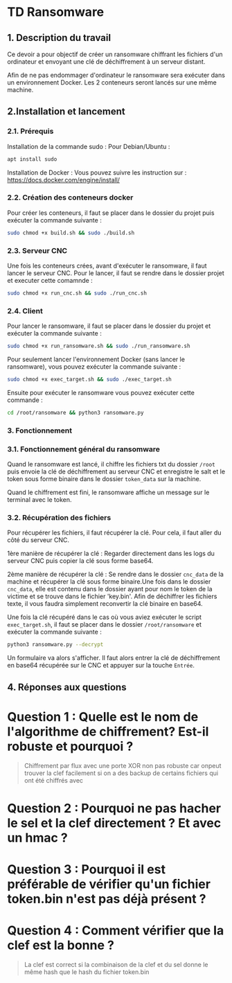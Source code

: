# TD Ransomware

## 1. Description du travail

Ce devoir a pour objectif de créer un ransomware chiffrant les fichiers d'un ordinateur et envoyant une clé de déchiffrement à un serveur distant.

Afin de ne pas endommager d'ordinateur le ransomware sera exécuter dans un environnement Docker. Les 2 conteneurs seront lancés sur une même machine.

## 2.Installation et lancement

### 2.1. Prérequis

Installation de la commande sudo :
Pour Debian/Ubuntu :

```bash
apt install sudo
```

Installation de Docker :
Vous pouvez suivre les instruction sur : https://docs.docker.com/engine/install/ 

### 2.2. Création des conteneurs docker

Pour créer les conteneurs, il faut se placer dans le dossier du projet puis exécuter la commande suivante :
```bash
sudo chmod +x build.sh && sudo ./build.sh
```

### 2.3. Serveur CNC

Une fois les conteneurs crées, avant d'exécuter le ransomware, il faut lancer le serveur CNC. Pour le lancer, il faut se rendre dans le dossier projet et executer cette comamnde :
```bash
sudo chmod +x run_cnc.sh && sudo ./run_cnc.sh
```

### 2.4. Client

Pour lancer le ransomware, il faut se placer dans le dossier du projet et exécuter la commande suivante :
```bash
sudo chmod +x run_ransomware.sh && sudo ./run_ransomware.sh
```

 Pour seulement lancer l'environnement Docker (sans lancer le ransomware), vous pouvez exécuter la commande suivante :
 ```bash
 sudo chmod +x exec_target.sh && sudo ./exec_target.sh
 ```
 Ensuite pour exécuter le ransomware vous pouvez exécuter cette commande :
 ```bash
 cd /root/ransomware && python3 ransomware.py
 ```
 
 ### 3. Fonctionnement
 
### 3.1. Fonctionnement général du ransomware

Quand le ransomware est lancé, il chiffre les fichiers txt du dossier `/root` puis envoie la clé de déchiffrement au serveur CNC et enregistre le salt et le token sous forme binaire dans le dossier `token_data` sur la machine.

Quand le chiffrement est fini, le ransomware affiche un message sur le terminal avec le token.

### 3.2. Récupération des fichiers

Pour récupérer les fichiers, il faut récupérer la clé. Pour cela, il faut aller du côté du serveur CNC.

1ère manière de récupérer la clé :
Regarder directement dans les logs du serveur CNC puis copier la clé sous forme base64.

2ème manière de récupérer la clé :
Se rendre dans le dossier `cnc_data` de la machine et récupérer la clé sous forme binaire.Une fois dans le dossier `cnc_data`, elle est contenu dans le dossier ayant pour nom le token de la victime et se trouve dans le fichier 'key.bin'. Afin de déchiffrer les fichiers texte, il vous faudra simplement reconvertir la clé binaire en base64.

Une fois la clé récupéré dans le cas où vous aviez exécuter le script `exec_target.sh`, il faut se placer dans le dossier `/root/ransomware` et exécuter la commande suivante :
```bash
python3 ransomware.py --decrypt
```
Un formulaire va alors s'afficher. Il faut alors entrer la clé de déchiffrement en base64 récupérée sur le CNC et appuyer sur la touche `Entrée`.

## 4. Réponses aux questions

# Question 1 : Quelle est le nom de l'algorithme de chiffrement? Est-il robuste et pourquoi ?

> Chiffrement par flux avec une porte XOR
> non pas robuste car onpeut trouver la clef facilement si on a des backup de certains fichiers qui ont été chiffrés avec


# Question 2 : Pourquoi ne pas hacher le sel et la clef directement ? Et avec un hmac ?

> 


# Question 3 : Pourquoi il est préférable de vérifier qu'un fichier token.bin n'est pas déjà présent ?


# Question 4 : Comment vérifier que la clef est la bonne ?

> La clef est correct si la combinaison de la clef et du sel donne le même hash que le hash du fichier token.bin 
